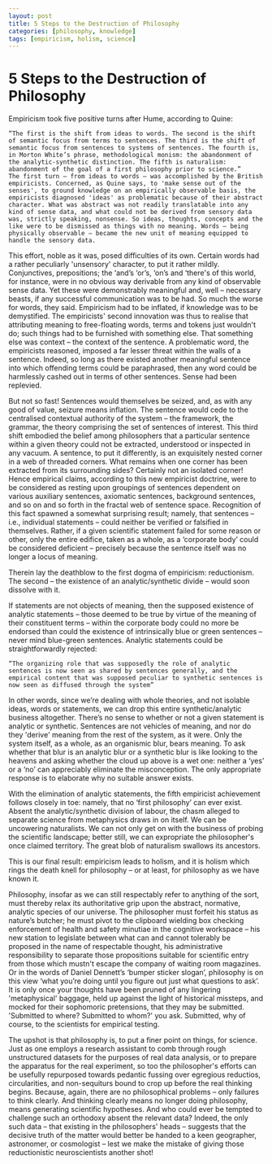 ```yaml
---
layout: post
title: 5 Steps to the Destruction of Philosophy
categories: [philosophy, knowledge]
tags: [empiricism, holism, science]
---
```

# 5 Steps to the Destruction of Philosophy

Empiricism took five positive turns after Hume, according to Quine:

    “The first is the shift from ideas to words. The second is the shift of semantic focus from terms to sentences. The third is the shift of semantic focus from sentences to systems of sentences. The fourth is, in Morton White’s phrase, methodological monism: the abandonment of the analytic-synthetic distinction. The fifth is naturalism: abandonment of the goal of a first philosophy prior to science.”
    The first turn – from ideas to words – was accomplished by the British empiricists. Concerned, as Quine says, to 'make sense out of the senses', to ground knowledge on an empirically observable basis, the empiricists diagnosed 'ideas' as problematic because of their abstract character. What was abstract was not readily translatable into any kind of sense data, and what could not be derived from sensory data was, strictly speaking, nonsense. So ideas, thoughts, concepts and the like were to be dismissed as things with no meaning. Words – being physically observable – became the new unit of meaning equipped to handle the sensory data.

This effort, noble as it was, posed difficulties of its own. Certain words had a rather peculiarly 'unsensory' character, to put it rather mildly. Conjunctives, prepositions; the ‘and’s ‘or’s, ‘on’s and ‘there's of this world, for instance, were in no obvious way derivable from any kind of observable sense data. Yet these were demonstrably meaningful and, well – necessary beasts, if any successful communication was to be had. So much the worse for words, they said. Empiricism had to be inflated, if knowledge was to be demystified. The empiricists' second innovation was thus to realise that attributing meaning to free-floating words, terms and tokens just wouldn't do; such things had to be furnished with something else. That something else was context – the context of the sentence. A problematic word, the empiricists reasoned, imposed a far lesser threat within the walls of a sentence. Indeed, so long as there existed another meaningful sentence into which offending terms could be paraphrased, then any word could be harmlessly cashed out in terms of other sentences. Sense had been replevied.

But not so fast! Sentences would themselves be seized, and, as with any good of value, seizure means inflation. The sentence would cede to the centralised contextual authority of the system – the framework, the grammar, the theory comprising the set of sentences of interest. This third shift embodied the belief among philosophers that a particular sentence within a given theory could not be extracted, understood or inspected in any vacuum. A sentence, to put it differently, is an exquisitely nested corner in a web of threaded corners. What remains when one corner has been extracted from its surrounding sides? Certainly not an isolated corner! Hence empirical claims, according to this new empiricist doctrine, were to be considered as resting upon groupings of sentences dependent on various auxiliary sentences, axiomatic sentences, background sentences, and so on and so forth in the fractal web of sentence space. Recognition of this fact spawned a somewhat surprising result; namely, that sentences – i.e., individual statements – could neither be verified or falsified in themselves. Rather, if a given scientific statement failed for some reason or other, only the entire edifice, taken as a whole, as a ‘corporate body’ could be considered deficient – precisely because the sentence itself was no longer a locus of meaning.

Therein lay the deathblow to the first dogma of empiricism: reductionism. The second – the existence of an analytic/synthetic divide – would soon dissolve with it.

If statements are not objects of meaning, then the supposed existence of analytic statements – those deemed to be true by virtue of the meaning of their constituent terms – within the corporate body could no more be endorsed than could the existence of intrinsically blue or green sentences – never mind blue-green sentences. Analytic statements could be straightforwardly rejected:

    “The organizing role that was supposedly the role of analytic sentences is now seen as shared by sentences generally, and the empirical content that was supposed peculiar to synthetic sentences is now seen as diffused through the system”

In other words, since we’re dealing with whole theories, and not isolable ideas, words or statements, we can drop this entire synthetic/analytic business altogether. There’s no sense to whether or not a given statement is analytic or synthetic. Sentences are not vehicles of meaning, and nor do they 'derive' meaning from the rest of the system, as it were. Only the system itself, as a whole, as an organismic blur, bears meaning. To ask whether that blur is an analytic blur or a synthetic blur is like looking to the heavens and asking whether the cloud up above is a wet one: neither a ‘yes’ or a ‘no’ can appreciably eliminate the misconception. The only appropriate response is to elaborate why no suitable answer exists.

With the elimination of analytic statements, the fifth empiricist achievement follows closely in toe: namely, that no ‘first philosophy’ can ever exist. Absent the analytic/synthetic division of labour, the chasm alleged to separate science from metaphysics draws in on itself. We can be uncowering naturalists. We can not only get on with the business of probing the scientific landscape; better still, we can expropriate the philosopher's once claimed territory. The great blob of naturalism swallows its ancestors.

This is our final result: empiricism leads to holism, and it is holism which rings the death knell for philosophy – or at least, for philosophy as we have known it.

Philosophy, insofar as we can still respectably refer to anything of the sort, must thereby relax its authoritative grip upon the abstract, normative, analytic species of our universe. The philosopher must forfeit his status as nature’s butcher; he must pivot to the clipboard wielding box checking enforcement of health and safety minutiae in the cognitive workspace – his new station to legislate between what can and cannot tolerably be proposed in the name of respectable thought, his administrative responsibility to separate those propositions suitable for scientific entry from those which mustn't escape the company of waiting room magazines. Or in the words of Daniel Dennett’s ‘bumper sticker slogan’, philosophy is on this view ‘what you’re doing until you figure out just what questions to ask’. It is only once your thoughts have been pruned of any lingering 'metaphysical' baggage, held up against the light of historical missteps, and mocked for their sophomoric pretensions, that they may be submitted. 'Submitted to where? Submitted to whom?' you ask. Submitted, why of course, to the scientists for empirical testing.

The upshot is that philosophy is, to put a finer point on things, for science. Just as one employs a research assistant to comb through rough unstructured datasets for the purposes of real data analysis, or to prepare the apparatus for the real experiment, so too the philosopher's efforts can be usefully repurposed towards pedantic fussing over egregious reductios, circularities, and non-sequiturs bound to crop up before the real thinking begins. Because, again, there are no philosophical problems – only failures to think clearly. And thinking clearly means no longer doing philosophy, means generating scientific hypotheses. And who could ever be tempted to challenge such an orthodoxy absent the relevant data? Indeed, the only such data – that existing in the philosophers' heads – suggests that the decisive truth of the matter would better be handed to a keen geographer, astronomer, or cosmologist – lest we make the mistake of giving those reductionistic neuroscientists another shot!
